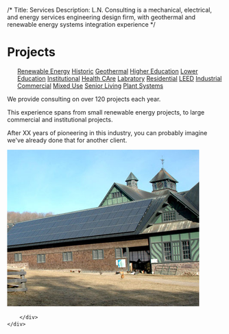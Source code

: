 /*
Title: Services
Description: L.N. Consulting is a mechanical, electrical, and energy services engineering design firm, with geothermal and renewable energy systems integration experience
*/


# Projects

<div>
	<div class="row">
		<div class="col-md-6" >
			<ul class="list-group">
				<a class="list-group-item" href="/portfolio/renewable-energy/" >Renewable Energy</a>
				<a class="list-group-item" href="/portfolio/historic/" >Historic</a>
				<a class="list-group-item" href="/portfolio/geothermal/" >Geothermal</a>
				<a class="list-group-item" href="/portfolio/higher-education/" >Higher Education</a>
				<a class="list-group-item" href="/portfolio/lower-education/" >Lower Education</a>
				<a class="list-group-item" href="/portfolio/institutional/" >Institutional</a>
				<a class="list-group-item" href="/portfolio/health-care/" >Health CAre</a>
				<a class="list-group-item" href="/portfolio/laboratory/" >Labratory</a>
				<a class="list-group-item" href="/portfolio/residential/" >Residential</a>
				<a class="list-group-item" href="/portfolio/leed/" >LEED</a>
				<a class="list-group-item" href="/portfolio/industrial/" >Industrial</a>
				<a class="list-group-item" href="/portfolio/commercial/" >Commercial</a>
				<a class="list-group-item" href="/portfolio/mixed-use/" >Mixed Use</a>
				<a class="list-group-item" href="/portfolio/senior-living/" >Senior Living</a>
				<a class="list-group-item" href="/portfolio/plant-systems/plant-systems" >Plant Systems</a>
			</ul>
		</div>
		<div class="col-md-6" >
			<div class="well" style="margin-top: 10px;" >
				<p>
					We provide consulting on over 120 projects each year. 
				</p>
				<p>
					This experience spans from small renewable energy projects, to large 
					commercial and institutional projects.
				</p>
				<p>
					After XX years of pioneering in this industry, you can probably imagine we've 
					already done that for another client.
				</p>
			</div>
			<div class="well">
				<img class="img-responsive img-rounded"  src="/files/home.jpg" >
			</div>
			
			
		</div>
	</div>
</div>